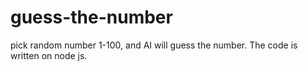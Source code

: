 # guess-the-number
pick random number 1-100, and AI will guess the number. The code is written on node js.

